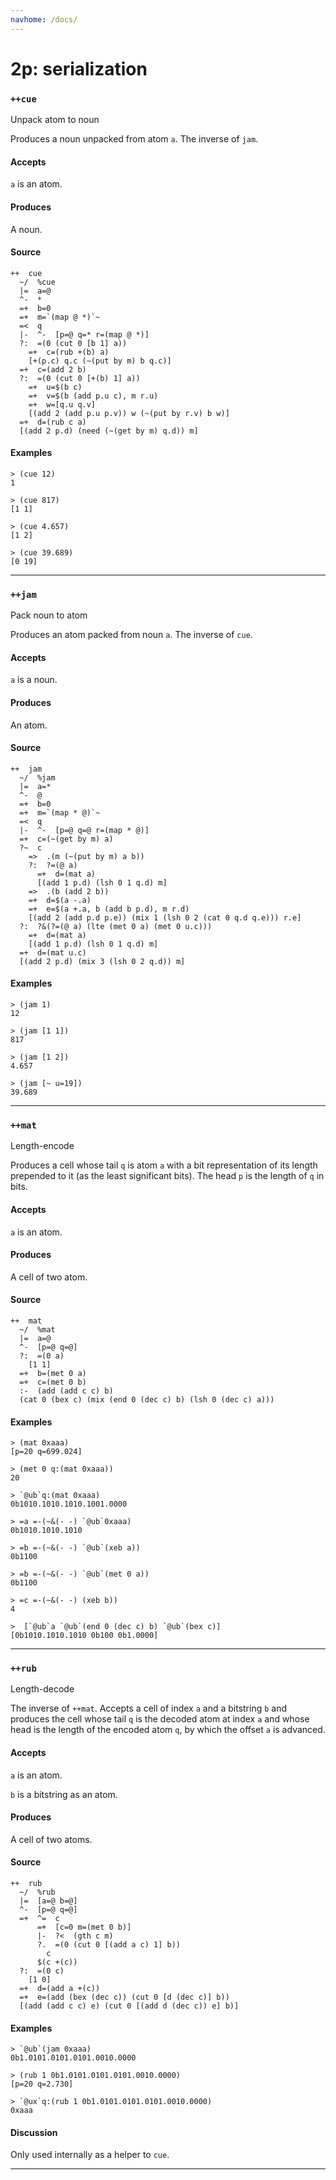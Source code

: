 ```yaml
---
navhome: /docs/
---
```



# 2p: serialization
### `++cue`

Unpack atom to noun

Produces a noun unpacked from atom `a`. The inverse of `jam`.

#### Accepts

`a` is an atom.

#### Produces

A noun.

#### Source

    ++  cue                                                 
      ~/  %cue
      |=  a=@
      ^-  *
      =+  b=0
      =+  m=`(map @ *)`~
      =<  q
      |-  ^-  [p=@ q=* r=(map @ *)]
      ?:  =(0 (cut 0 [b 1] a))
        =+  c=(rub +(b) a)
        [+(p.c) q.c (~(put by m) b q.c)]
      =+  c=(add 2 b)
      ?:  =(0 (cut 0 [+(b) 1] a))
        =+  u=$(b c)
        =+  v=$(b (add p.u c), m r.u)
        =+  w=[q.u q.v]
        [(add 2 (add p.u p.v)) w (~(put by r.v) b w)]
      =+  d=(rub c a)
      [(add 2 p.d) (need (~(get by m) q.d)) m]

#### Examples

    > (cue 12)
    1

    > (cue 817)
    [1 1]

    > (cue 4.657)
    [1 2]

    > (cue 39.689)
    [0 19]


***
### `++jam`

Pack noun to atom

Produces an atom packed from noun `a`. The inverse of `cue`.

#### Accepts

`a` is a noun.

#### Produces

An atom.

#### Source

    ++  jam                                                
      ~/  %jam
      |=  a=*
      ^-  @
      =+  b=0
      =+  m=`(map * @)`~
      =<  q
      |-  ^-  [p=@ q=@ r=(map * @)]
      =+  c=(~(get by m) a)
      ?~  c
        =>  .(m (~(put by m) a b))
        ?:  ?=(@ a)
          =+  d=(mat a)
          [(add 1 p.d) (lsh 0 1 q.d) m]
        =>  .(b (add 2 b))
        =+  d=$(a -.a)
        =+  e=$(a +.a, b (add b p.d), m r.d)
        [(add 2 (add p.d p.e)) (mix 1 (lsh 0 2 (cat 0 q.d q.e))) r.e]
      ?:  ?&(?=(@ a) (lte (met 0 a) (met 0 u.c)))
        =+  d=(mat a)
        [(add 1 p.d) (lsh 0 1 q.d) m]
      =+  d=(mat u.c)
      [(add 2 p.d) (mix 3 (lsh 0 2 q.d)) m]


#### Examples

    > (jam 1)
    12

    > (jam [1 1])
    817

    > (jam [1 2])
    4.657

    > (jam [~ u=19])
    39.689



***
### `++mat`

Length-encode

Produces a cell whose tail `q` is atom `a` with a bit representation of
its length prepended to it (as the least significant bits). The head `p`
is the length of `q` in bits.

#### Accepts

`a` is an atom.

#### Produces

A cell of two atom.

#### Source

    ++  mat                                              
      ~/  %mat
      |=  a=@
      ^-  [p=@ q=@]
      ?:  =(0 a)
        [1 1]
      =+  b=(met 0 a)
      =+  c=(met 0 b)
      :-  (add (add c c) b)
      (cat 0 (bex c) (mix (end 0 (dec c) b) (lsh 0 (dec c) a)))

#### Examples

    > (mat 0xaaa)
    [p=20 q=699.024]

    > (met 0 q:(mat 0xaaa))
    20

    > `@ub`q:(mat 0xaaa)
    0b1010.1010.1010.1001.0000

    > =a =-(~&(- -) `@ub`0xaaa)
    0b1010.1010.1010

    > =b =-(~&(- -) `@ub`(xeb a))
    0b1100

    > =b =-(~&(- -) `@ub`(met 0 a))
    0b1100

    > =c =-(~&(- -) (xeb b))
    4

    >  [`@ub`a `@ub`(end 0 (dec c) b) `@ub`(bex c)]
    [0b1010.1010.1010 0b100 0b1.0000]



***
### `++rub`

Length-decode

The inverse of `++mat`. Accepts a cell of index `a` and a bitstring `b`
and produces the cell whose tail `q` is the decoded atom at index `a`
and whose head is the length of the encoded atom `q`, by which the
offset `a` is advanced.

#### Accepts

`a` is an atom.

`b` is a bitstring as an atom.

#### Produces

A cell of two atoms.

#### Source

    ++  rub                                               
      ~/  %rub
      |=  [a=@ b=@]
      ^-  [p=@ q=@]
      =+  ^=  c
          =+  [c=0 m=(met 0 b)]
          |-  ?<  (gth c m)
          ?.  =(0 (cut 0 [(add a c) 1] b))
            c
          $(c +(c))
      ?:  =(0 c)
        [1 0]
      =+  d=(add a +(c))
      =+  e=(add (bex (dec c)) (cut 0 [d (dec c)] b))
      [(add (add c c) e) (cut 0 [(add d (dec c)) e] b)]


#### Examples

    > `@ub`(jam 0xaaa)
    0b1.0101.0101.0101.0010.0000

    > (rub 1 0b1.0101.0101.0101.0010.0000)
    [p=20 q=2.730]

    > `@ux`q:(rub 1 0b1.0101.0101.0101.0010.0000)
    0xaaa


#### Discussion

Only used internally as a helper to `cue`.

***

